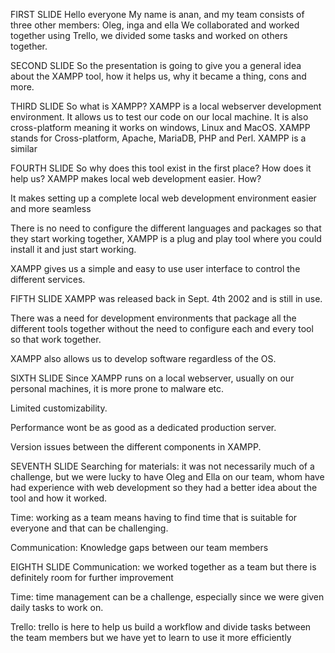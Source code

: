 FIRST SLIDE
Hello everyone 
My name is anan, and my team consists of three other members:
Oleg, inga and ella
We collaborated and worked together using Trello, we divided some tasks and worked on others together. 

SECOND SLIDE
So the presentation is going to give you a general idea about the XAMPP tool, how it helps us, why it became a thing, cons and more.

THIRD SLIDE
So what is XAMPP?
XAMPP is a local webserver development environment. It allows us to test our code on our local machine. It is also cross-platform meaning it works on windows, Linux and MacOS.
XAMPP stands for Cross-platform, Apache, MariaDB, PHP and Perl.
XAMPP is a similar
 
FOURTH SLIDE
So why does this tool exist in the first place? How does it help us?
XAMPP makes local web development easier. How?

It makes setting up a complete local web development environment easier and more seamless

There is no need to configure the different languages and packages so that they start working together, XAMPP is a plug and play tool where you could install it and just start working.

XAMPP gives us a simple and easy to use user interface to control the different services.

FIFTH SLIDE
XAMPP was released back in Sept. 4th 2002 and is still in use.

There was a need for development environments that package all the different tools together without the need to configure each and every tool so that work together.

XAMPP also allows us to develop software regardless of the OS.

SIXTH SLIDE
Since XAMPP runs on a local webserver, usually on our personal machines, it is more prone to malware etc.

Limited customizability.

Performance wont be as good as a dedicated production server.

Version issues between the different components in XAMPP.

SEVENTH SLIDE
Searching for materials: it was not necessarily much of a challenge, but we were lucky to have Oleg and Ella on our team, whom have had experience with web development so they had a better idea about the tool and how it worked.

Time: working as a team means having to find time that is suitable for everyone and that can be challenging. 

Communication: Knowledge gaps between our team members


EIGHTH SLIDE
Communication: we worked together as a team but there is definitely room for further improvement

Time: time management can be a challenge, especially since we were given daily tasks to work on.

Trello: trello is here to help us build a workflow and divide tasks between the team members but we have yet to learn to use it more efficiently








